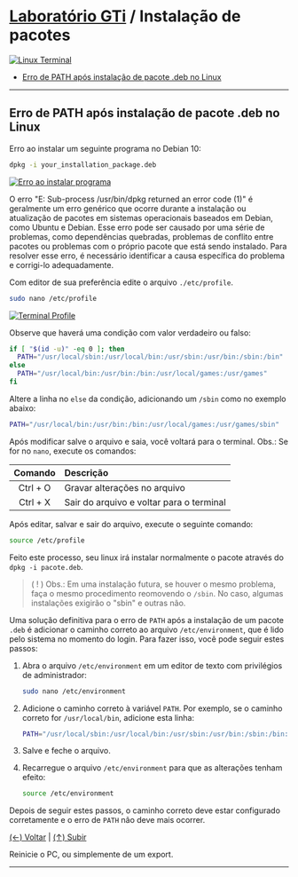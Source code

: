 # [Laboratório GTi](https://github.com/systemboys/GTi_Laboratory#laborat%C3%B3rio-gti "Laboratório GTi") / Instalação de pacotes

[![Linux Terminal](https://github.com/systemboys/GTi_Laboratory/blob/main/Debian%20Linux%20e%20derivados/Instala%C3%A7%C3%A3o%20de%20de%20pacotes/images/Linux_terminal.jpg?raw=true "Linux Terminal")](https://github.com/systemboys/GTi_Laboratory/blob/main/Debian%20Linux%20e%20derivados/Instala%C3%A7%C3%A3o%20de%20de%20pacotes/images/Linux_terminal.jpg?raw=true "Linux Terminal")

- [Erro de PATH após instalação de pacote .deb no Linux](#erro-de-path-ap%C3%B3s-instala%C3%A7%C3%A3o-de-pacote-deb-no-linux "Erro de PATH após instalação de pacote .deb no Linux")

---

## Erro de PATH após instalação de pacote .deb no Linux

Erro ao instalar um seguinte programa no Debian 10:

```bash
dpkg -i your_installation_package.deb
```

[![Erro ao instalar programa](https://github.com/systemboys/GTi_Laboratory/blob/main/Debian%20Linux%20e%20derivados/Instala%C3%A7%C3%A3o%20de%20de%20pacotes/images/Erro_PATH_do_root.png?raw=true "Erro ao instalar programa")](https://github.com/systemboys/GTi_Laboratory/blob/main/Debian%20Linux%20e%20derivados/Instala%C3%A7%C3%A3o%20de%20de%20pacotes/images/Erro_PATH_do_root.png?raw=true "Erro ao instalar programa")

O erro "E: Sub-process /usr/bin/dpkg returned an error code (1)" é geralmente um erro genérico que ocorre durante a instalação ou atualização de pacotes em sistemas operacionais baseados em Debian, como Ubuntu e Debian. Esse erro pode ser causado por uma série de problemas, como dependências quebradas, problemas de conflito entre pacotes ou problemas com o próprio pacote que está sendo instalado. Para resolver esse erro, é necessário identificar a causa específica do problema e corrigi-lo adequadamente.

Com editor de sua preferência edite o arquivo `./etc/profile`.

```bash
sudo nano /etc/profile
```

[![Terminal Profile](https://github.com/systemboys/GTi_Laboratory/blob/main/Debian%20Linux%20e%20derivados/Instala%C3%A7%C3%A3o%20de%20de%20pacotes/images/Terminal_etc_profile.png?raw=true "Terminal Profile")](https://github.com/systemboys/GTi_Laboratory/blob/main/Debian%20Linux%20e%20derivados/Instala%C3%A7%C3%A3o%20de%20de%20pacotes/images/Terminal_etc_profile.png?raw=true "Terminal Profile")

Observe que haverá uma condição com valor verdadeiro ou falso:

```bash
if [ "$(id -u)" -eq 0 ]; then
  PATH="/usr/local/sbin:/usr/local/bin:/usr/sbin:/usr/bin:/sbin:/bin"
else
  PATH="/usr/local/bin:/usr/bin:/bin:/usr/local/games:/usr/games"
fi
```

Altere a linha no `else` da condição, adicionando um `/sbin` como no exemplo abaixo:

```bash
PATH="/usr/local/bin:/usr/bin:/bin:/usr/local/games:/usr/games/sbin"
```

Após modificar salve o arquivo e saia, você voltará para o terminal. Obs.: Se for no `nano`, execute os comandos:

| Comando | Descrição |
| :------------: | :------------ |
| Ctrl + O | Gravar alterações no arquivo |
| Ctrl + X | Sair do arquivo e voltar para o terminal |

Após editar, salvar e sair do arquivo, execute o seguinte comando:

```bash
source /etc/profile
```

Feito este processo, seu linux irá instalar normalmente o pacote através do `dpkg -i pacote.deb`.

> ( ! ) Obs.: Em uma instalação futura, se houver o mesmo problema, faça o mesmo procedimento reomovendo o `/sbin`. No caso, algumas instalações exigirão o "sbin" e outras não.

Uma solução definitiva para o erro de `PATH` após a instalação de um pacote `.deb` é adicionar o caminho correto ao arquivo `/etc/environment`, que é lido pelo sistema no momento do login. Para fazer isso, você pode seguir estes passos:

1. Abra o arquivo `/etc/environment` em um editor de texto com privilégios de administrador:

   ```bash
   sudo nano /etc/environment
   ```

2. Adicione o caminho correto à variável `PATH`. Por exemplo, se o caminho correto for `/usr/local/bin`, adicione esta linha:

   ```bash
   PATH="/usr/local/sbin:/usr/local/bin:/usr/sbin:/usr/bin:/sbin:/bin:/usr/games:/usr/local/games:/snap/bin:/usr/local/bin"
   ```

3. Salve e feche o arquivo.

4. Recarregue o arquivo `/etc/environment` para que as alterações tenham efeito:

   ```bash
   source /etc/environment
   ```

Depois de seguir estes passos, o caminho correto deve estar configurado corretamente e o erro de `PATH` não deve mais ocorrer.

[(&larr;) Voltar](https://github.com/systemboys/GTi_Laboratory#laborat%C3%B3rio-gti "Voltar ao Sumário") | 
[(&uarr;) Subir](#erro-de-path-ap%C3%B3s-instala%C3%A7%C3%A3o-de-pacote-deb-no-linux "Subir para o topo")

Reinicie o PC, ou simplemente de um export.

---